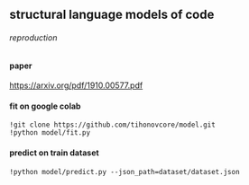 ## structural language models of code 
###### reproduction

#### paper
https://arxiv.org/pdf/1910.00577.pdf

#### fit on google colab
```
!git clone https://github.com/tihonovcore/model.git
!python model/fit.py
```

#### predict on train dataset 
```
!python model/predict.py --json_path=dataset/dataset.json
```
